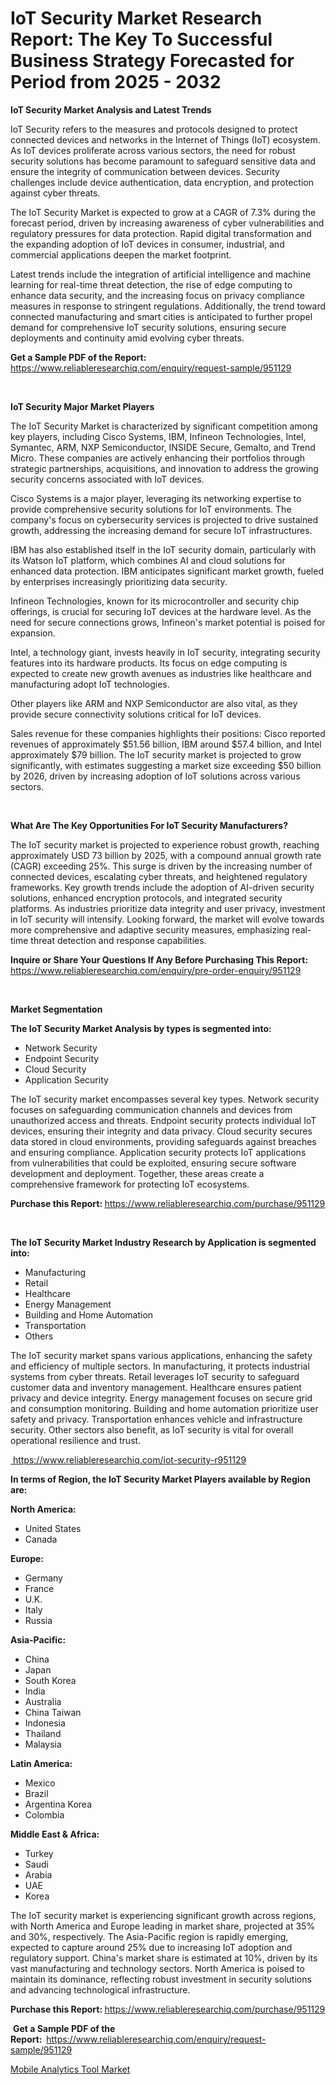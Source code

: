 <p><h1>IoT Security Market Research Report: The Key To Successful Business Strategy Forecasted for Period from 2025 - 2032</h1></p><p><strong>IoT Security Market Analysis and Latest Trends</strong></p>
<p><p>IoT Security refers to the measures and protocols designed to protect connected devices and networks in the Internet of Things (IoT) ecosystem. As IoT devices proliferate across various sectors, the need for robust security solutions has become paramount to safeguard sensitive data and ensure the integrity of communication between devices. Security challenges include device authentication, data encryption, and protection against cyber threats.</p><p>The IoT Security Market is expected to grow at a CAGR of 7.3% during the forecast period, driven by increasing awareness of cyber vulnerabilities and regulatory pressures for data protection. Rapid digital transformation and the expanding adoption of IoT devices in consumer, industrial, and commercial applications deepen the market footprint. </p><p>Latest trends include the integration of artificial intelligence and machine learning for real-time threat detection, the rise of edge computing to enhance data security, and the increasing focus on privacy compliance measures in response to stringent regulations. Additionally, the trend toward connected manufacturing and smart cities is anticipated to further propel demand for comprehensive IoT security solutions, ensuring secure deployments and continuity amid evolving cyber threats.</p></p>
<p><strong>Get a Sample PDF of the Report:&nbsp;</strong> <a href="https://www.reliableresearchiq.com/enquiry/request-sample/951129?utm_campaign=2458&utm_medium=2&utm_source=Github&utm_content=ia&utm_term=06032025&utm_id=iot-security">https://www.reliableresearchiq.com/enquiry/request-sample/951129</a></p>
<p>&nbsp;</p>
<p><strong>IoT Security Major Market Players</strong></p>
<p><p>The IoT Security Market is characterized by significant competition among key players, including Cisco Systems, IBM, Infineon Technologies, Intel, Symantec, ARM, NXP Semiconductor, INSIDE Secure, Gemalto, and Trend Micro. These companies are actively enhancing their portfolios through strategic partnerships, acquisitions, and innovation to address the growing security concerns associated with IoT devices.</p><p>Cisco Systems is a major player, leveraging its networking expertise to provide comprehensive security solutions for IoT environments. The company's focus on cybersecurity services is projected to drive sustained growth, addressing the increasing demand for secure IoT infrastructures. </p><p>IBM has also established itself in the IoT security domain, particularly with its Watson IoT platform, which combines AI and cloud solutions for enhanced data protection. IBM anticipates significant market growth, fueled by enterprises increasingly prioritizing data security.</p><p>Infineon Technologies, known for its microcontroller and security chip offerings, is crucial for securing IoT devices at the hardware level. As the need for secure connections grows, Infineon's market potential is poised for expansion.</p><p>Intel, a technology giant, invests heavily in IoT security, integrating security features into its hardware products. Its focus on edge computing is expected to create new growth avenues as industries like healthcare and manufacturing adopt IoT technologies.</p><p>Other players like ARM and NXP Semiconductor are also vital, as they provide secure connectivity solutions critical for IoT devices. </p><p>Sales revenue for these companies highlights their positions: Cisco reported revenues of approximately $51.56 billion, IBM around $57.4 billion, and Intel approximately $79 billion. The IoT security market is projected to grow significantly, with estimates suggesting a market size exceeding $50 billion by 2026, driven by increasing adoption of IoT solutions across various sectors.</p></p>
<p>&nbsp;</p>
<p><strong>What Are The Key Opportunities For IoT Security Manufacturers?</strong></p>
<p><p>The IoT security market is projected to experience robust growth, reaching approximately USD 73 billion by 2025, with a compound annual growth rate (CAGR) exceeding 25%. This surge is driven by the increasing number of connected devices, escalating cyber threats, and heightened regulatory frameworks. Key growth trends include the adoption of AI-driven security solutions, enhanced encryption protocols, and integrated security platforms. As industries prioritize data integrity and user privacy, investment in IoT security will intensify. Looking forward, the market will evolve towards more comprehensive and adaptive security measures, emphasizing real-time threat detection and response capabilities.</p></p>
<p><strong>Inquire or Share Your Questions If Any Before Purchasing This Report:</strong> <a href="https://www.reliableresearchiq.com/enquiry/pre-order-enquiry/951129?utm_campaign=2458&utm_medium=2&utm_source=Github&utm_content=ia&utm_term=06032025&utm_id=iot-security">https://www.reliableresearchiq.com/enquiry/pre-order-enquiry/951129</a></p>
<p>&nbsp;</p>
<p><strong>Market Segmentation</strong></p>
<p><strong>The IoT Security Market Analysis by types is segmented into:</strong></p>
<p><ul><li>Network Security</li><li>Endpoint Security</li><li>Cloud Security</li><li>Application Security</li></ul></p>
<p><p>The IoT security market encompasses several key types. Network security focuses on safeguarding communication channels and devices from unauthorized access and threats. Endpoint security protects individual IoT devices, ensuring their integrity and data privacy. Cloud security secures data stored in cloud environments, providing safeguards against breaches and ensuring compliance. Application security protects IoT applications from vulnerabilities that could be exploited, ensuring secure software development and deployment. Together, these areas create a comprehensive framework for protecting IoT ecosystems.</p></p>
<p><strong>Purchase this Report:&nbsp;</strong><a href="https://www.reliableresearchiq.com/purchase/951129?utm_campaign=2458&utm_medium=2&utm_source=Github&utm_content=ia&utm_term=06032025&utm_id=iot-security">https://www.reliableresearchiq.com/purchase/951129</a></p>
<p>&nbsp;</p>
<p><strong>The IoT Security Market Industry Research by Application is segmented into:</strong></p>
<p><ul><li>Manufacturing</li><li>Retail</li><li>Healthcare</li><li>Energy Management</li><li>Building and Home Automation</li><li>Transportation</li><li>Others</li></ul></p>
<p><p>The IoT security market spans various applications, enhancing the safety and efficiency of multiple sectors. In manufacturing, it protects industrial systems from cyber threats. Retail leverages IoT security to safeguard customer data and inventory management. Healthcare ensures patient privacy and device integrity. Energy management focuses on secure grid and consumption monitoring. Building and home automation prioritize user safety and privacy. Transportation enhances vehicle and infrastructure security. Other sectors also benefit, as IoT security is vital for overall operational resilience and trust.</p></p>
<p><a href="https://www.reliableresearchiq.com/iot-security-r951129?utm_campaign=2458&utm_medium=2&utm_source=Github&utm_content=ia&utm_term=06032025&utm_id=iot-security">&nbsp;https://www.reliableresearchiq.com/iot-security-r951129</a></p>
<p><strong>In terms of Region, the IoT Security Market Players available by Region are:</strong></p>
<p>
    <p> <strong> North America: </strong>
        <ul>
            <li>United States</li>
            <li>Canada</li>
        </ul>
        </p> 
    <p> <strong> Europe: </strong>
        <ul>
            <li>Germany</li>
            <li>France</li>
            <li>U.K.</li>
            <li>Italy</li>
            <li>Russia</li>
        </ul>
        </p> 
    <p> <strong> Asia-Pacific: </strong>
        <ul>
            <li>China</li>
            <li>Japan</li>
            <li>South Korea</li>
            <li>India</li>
            <li>Australia</li>
            <li>China Taiwan</li>
            <li>Indonesia</li>
            <li>Thailand</li>
            <li>Malaysia</li>
        </ul>
        </p> 
    <p> <strong> Latin America: </strong>
        <ul>
            <li>Mexico</li>
            <li>Brazil</li>
            <li>Argentina Korea</li>
            <li>Colombia</li>
        </ul>
        </p> 
    <p> <strong> Middle East & Africa: </strong>
        <ul>
            <li>Turkey</li>
            <li>Saudi</li>
            <li>Arabia</li>
            <li>UAE</li>
            <li>Korea</li>
        </ul>
    </p>
    </p>
<p><p>The IoT security market is experiencing significant growth across regions, with North America and Europe leading in market share, projected at 35% and 30%, respectively. The Asia-Pacific region is rapidly emerging, expected to capture around 25% due to increasing IoT adoption and regulatory support. China's market share is estimated at 10%, driven by its vast manufacturing and technology sectors. North America is poised to maintain its dominance, reflecting robust investment in security solutions and advancing technological infrastructure.</p></p>
<p><strong>Purchase this Report: </strong><a href="https://www.reliableresearchiq.com/purchase/951129?utm_campaign=2458&utm_medium=2&utm_source=Github&utm_content=ia&utm_term=06032025&utm_id=iot-security">https://www.reliableresearchiq.com/purchase/951129</a></p>
<p>&nbsp;<strong>Get a Sample PDF of the Report:&nbsp;&nbsp;</strong><a href="https://www.reliableresearchiq.com/enquiry/request-sample/951129?utm_campaign=2458&utm_medium=2&utm_source=Github&utm_content=ia&utm_term=06032025&utm_id=iot-security">https://www.reliableresearchiq.com/enquiry/request-sample/951129</a></p>
<p><strong></strong></p>
<p><p><a href="https://github.com/maclarensidney/Market-Research-Report-List-1/blob/main/mobile-analytics-tool-market.md?utm_campaign=2458&utm_medium=2&utm_source=Github&utm_content=ia&utm_term=06032025&utm_id=iot-security">Mobile Analytics Tool Market</a></p></p>